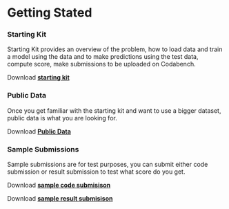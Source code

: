 # Getting Stated

### Starting Kit
Starting Kit provides an overview of the problem, how to load data and train a model using the data and to make predictions using the test data, compute score, make submissions to be uploaded on Codabench.

Download [**starting kit**](https://www.google.com/)

### Public Data
Once you get familiar with the starting kit and want to use a bigger dataset, public data is what you are looking for.

Download [**Public Data**](https://www.codabench.org/datasets/download/843d71b7-3dd9-46e2-9431-b66274418c06/)


### Sample Submissions
Sample submissions are for test purposes, you can submit either code submission or result submission to test what score do you get.

Download [**sample code submisison**](https://www.codabench.org/datasets/download/e9710273-0f9e-43e7-bc34-ebfe376dd33a/)  

Download [**sample result submisison**](https://www.codabench.org/datasets/download/68b95c7e-0a44-417f-a096-494723b3e21c/)
